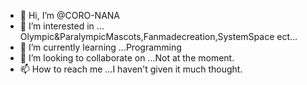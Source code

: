 - 👋 Hi, I’m @CORO-NANA
- 👀 I’m interested in ... Olympic&ParalympicMascots,Fanmadecreation,SystemSpace ect...
- 🌱 I’m currently learning ...Programming
- 💞️ I’m looking to collaborate on ...Not at the moment.
- 📫 How to reach me ...I haven't given it much thought.

<!---
CORO-NANA/CORO-NANA is a ✨ special ✨ repository because its `README.md` (this file) appears on your GitHub profile.
You can click the Preview link to take a look at your changes.
--->

